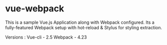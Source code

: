 # vue-webpack

This is a sample Vue.js Application along with Webpack configured.
Its a fully-featured Webpack setup with hot-reload & Stylus for styling extraction.

Versions :
Vue-cli - 2.5
Webpack - 4.23



